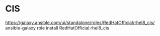 # CIS
https://galaxy.ansible.com/ui/standalone/roles/RedHatOfficial/rhel8_cis/
ansible-galaxy role install RedHatOfficial.rhel8_cis
